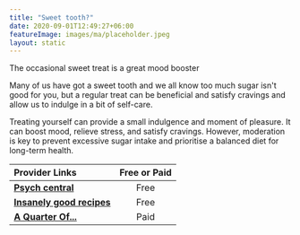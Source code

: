 ```yaml
---
title: "Sweet tooth?"
date: 2020-09-01T12:49:27+06:00
featureImage: images/ma/placeholder.jpeg
layout: static
---
```


The occasional sweet treat is a great mood booster

Many of us have got a sweet tooth and we all know too much sugar isn't good for you, but a regular treat can be beneficial and satisfy cravings and allow us to indulge in a bit of self-care. 

Treating yourself can provide a small indulgence and moment of pleasure. It can boost mood, relieve stress, and satisfy cravings. However, moderation is key to prevent excessive sugar intake and prioritise a balanced diet for long-term health.

| Provider Links      | Free or Paid  |  
| :-----------          | :--------------:      |  
| [**Psych central**](https://psychcentral.com/blog/psychology-rewarding-yourself-with-treats#2) | Free | 
| [**Insanely good recipes**](https://insanelygoodrecipes.com/homemade-candy-bars/) | Free | 
| [**A Quarter Of...**](https://www.awin1.com/cread.php?awinmid=978&awinaffid=1198638&ued=https%3A%2F%2Fwww.aquarterof.co.uk) | Paid | 
  

<br/><br/>






